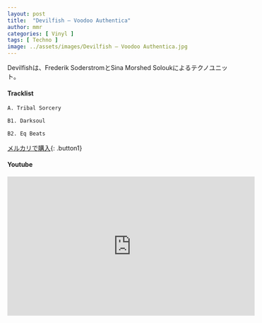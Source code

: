 ```yaml
---
layout: post
title:  "Devilfish – Voodoo Authentica"
author: mmr
categories: [ Vinyl ]
tags: [ Techno ]
image: ../assets/images/Devilfish – Voodoo Authentica.jpg
---
```


Devilfishは、Frederik SoderstromとSina Morshed Soloukによるテクノユニット。

#### Tracklist
```md
A. Tribal Sorcery

B1. Darksoul

B2. Eq Beats
```

[メルカリで購入](https://jp.mercari.com/item/m43307213572?afid=6142608987){: .button1}

#### Youtube
<iframe width="560" height="315" src="https://www.youtube.com/embed/7dOxCYaqGKE?si=acrpU4SvU-dJ60vr" title="YouTube video player" frameborder="0" allow="accelerometer; autoplay; clipboard-write; encrypted-media; gyroscope; picture-in-picture; web-share" referrerpolicy="strict-origin-when-cross-origin" allowfullscreen></iframe>